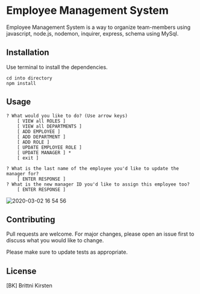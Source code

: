 # Employee Management System

Employee Management System is a way to organize team-members using javascript, node.js, nodemon, inquirer, express, schema using MySql.

## Installation

Use terminal to install the dependencies.

```terminal / VS code
cd into directory
npm install 
```

## Usage

```node index.js
? What would you like to do? (Use arrow keys)    
    [ VIEW all ROLES ] 
    [ VIEW all DEPARTMENTS ]
    [ ADD EMPLOYEE ]
    [ ADD DEPARTMENT ]
    [ ADD ROLE ]
    [ UPDATE EMPLOYEE ROLE ]
    [ UPDATE MANAGER ] *
    [ exit ]

? What is the last name of the employee you'd like to update the manager for?
    [ ENTER RESPONSE ]
? What is the new manager ID you'd like to assign this employee too?
    [ ENTER RESPONSE ]

```

![2020-03-02 16 54 56](https://user-images.githubusercontent.com/46901242/75725734-b937f480-5ca6-11ea-98a7-612168a5705d.gif)


## Contributing
Pull requests are welcome. For major changes, please open an issue first to discuss what you would like to change.

Please make sure to update tests as appropriate.

## License
[BK] Brittni Kirsten 
